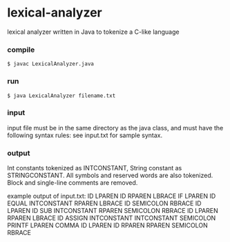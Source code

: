 # lexical-analyzer
lexical analyzer written in Java to tokenize a C-like language



### compile

    $ javac LexicalAnalyzer.java


### run

    $ java LexicalAnalyzer filename.txt



### input

input file must be in the same directory as the java class, and must have the following syntax rules:
see input.txt for sample syntax.


### output

Int constants tokenized as INTCONSTANT, String constant as STRINGCONSTANT.
All symbols and reserved words are also tokenized.
Block and single-line comments are removed.

example output of input.txt:
     ID LPAREN ID RPAREN 
     LBRACE 
     IF LPAREN ID EQUAL INTCONSTANT RPAREN 
     LBRACE 
     ID SEMICOLON 
     RBRACE 
     ID LPAREN ID SUB INTCONSTANT RPAREN SEMICOLON 
     RBRACE 
     ID LPAREN RPAREN LBRACE 
     ID ASSIGN INTCONSTANT INTCONSTANT SEMICOLON 
     PRINTF LPAREN COMMA ID LPAREN ID RPAREN RPAREN SEMICOLON 
     RBRACE 
